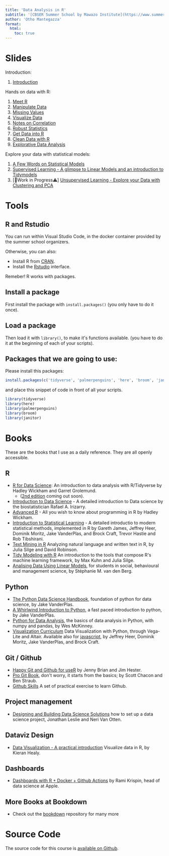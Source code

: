 ```yaml
---
title: 'Data Analysis in R'
subtitle: '[CBSER Summer School by Mawazo Institute](https://www.summercompschool.mawazoinstitute.org/)'
author: 'Otho Mantegazza'
format:
  html:
    toc: true
---
```


# Slides

Introduction:

1. [Introduction](slides/00-intro.html)

Hands on data with R:

1. [Meet R](slides/10-meet-r.html)
1. [Manipulate Data](slides/20-manipulate.html)
1. [Missing Values](slides/25-missing-values.html)
1. [Visualize Data](slides/30-visualize.html)
1. [Notes on Correlation](slides/31-correlation.html)
1. [Robust Statistics](slides/31-robust-stat.html)
1. [Get Data into R](slides/40-get.html)
1. [Clean Data with R](slides/50-clean.html)
1. [Explorative Data Analysis](slides/60-explorative-data-analysis.html)

Explore your data with statistical models:

1. [A Few Words on Statistical Models](slides/70-intro-to-models.html)
1. [Supervised Learning - A glimpse to Linear Models and an introduction to Tidymodels](slides/73-supervised.qmd)
1. [🚧Work in Progress⚠️] [Unsupervised Learning - Explore your Data with Clustering and PCA](slides/76-unsupervised.qmd) 


# Tools

## R and Rstudio

You can run within Visual Studio Code, in the docker container provided by the summer school organizers.

Otherwise, you can also:

- Install R from [CRAN](https://cran.r-project.org/).
- Install the [Rstudio](https://www.rstudio.com/) interface. 


Remeber! R works with packages.

## Install a package

First install the package with `install.packages()` (you only have to do it once).


## Load a package

Then load it with `library()`, to make it's functions available. (you have to do it at the beginning of each of your scripts).



## Packages that we are going to use:

Please install this packages:

```r
install.packages(c('tidyverse', 'palmerpenguins', 'here', 'broom', 'janitor'))
```

and place this snippet of code in front of all your scripts.

```r
library(tidyverse)
library(here)
library(palmerpenguins)
library(broom)
library(janitor)
```

# Books

These are the books that I use as a daily reference. They are all openly accessible.

## R

- [R for Data Science](https://r4ds.had.co.nz/): An introduction to data analysis with R/Tidyverse by Hadley Wickham and Garret Grolemund. 
  - ([2nd edition](https://r4ds.hadley.nz/)  coming out soon). 
- [Introduction to Data Science](http://rafalab.dfci.harvard.edu/dsbook/) - A detailed introduction to Data science by the biostatistician Rafael A. Irizarry.
- [Advanced R](https://adv-r.hadley.nz//) - All you wish to know about programming in R by Hadley Wickham.
- [Introduction to Statistical Learning](https://www.statlearning.com)  - A detailed introductio  to modern statistical methods, implemented in R by Gareth James, Jeffrey Heer, Dominik Moritz, Jake VanderPlas, and Brock Craft, Trevor Hastie and Rob Tibshirani.
- [Text Mining in R](https://www.tidytextmining.com/index.html) Analyzing natural language and written text in R, by Julia Silge and David Robinson.
- [Tidy Modeling with R](https://www.tmwr.org/) An introduction to the tools that compose R's machine learning framework, by Max Kuhn and Julia Silge.
- [Analising Data Using Linear Models](https://bookdown.org/pingapang9/linear_models_bookdown/), for students in social, behavioural and management science, by Stéphanie M. van den Berg.

## Python

- [The Python Data Science Handbook](https://jakevdp.github.io/PythonDataScienceHandbook/), foundation of python for data science, by Jake VanderPlas.
- [A Whirlwind Introduction to Python](https://jakevdp.github.io/WhirlwindTourOfPython/), a fast paced introduction to python, by Jake VanderPlas.
- [Python for Data Analysis](https://wesmckinney.com/book/), the basics of data analysis in Python, with numpy and pandas, by Wes McKinney.
- [Visualization Curriculum](https://uwdata.github.io/visualization-curriculum/altair_marks_encoding.html) Data Visualization with Python, through Vega-Lite and Altair. Available also for [javascript](https://observablehq.com/@uwdata/data-visualization-curriculum), by Jeffrey Heer, Dominik Moritz, Jake VanderPlas, and Brock Craft. 

## Git / Github

- [Happy Git and Github for useR](https://happygitwithr.com/index.html) by Jenny Brian and Jim Hester.
- [Pro Git Book](https://git-scm.com/book/en/v2), don't worry, it starts from the basics; by Scott Chacon and Ben Straub.
- [Github Skills](https://skills.github.com/) A set of practical exercise to learn Github.

## Project management

- [Designing and Building Data Science Solutions](https://datasciencedesign.com/) how to set up a data science project, Jonathan Leslie and Neri Van Otten.

## Dataviz Design

- [Data Visualization - A practical introduction](https://socviz.co/index.html#preface) Visualize data in R, by Kieran Healy.

## Dashboards

- [Dashboards with R + Docker + Github Actions](https://github.com/RamiKrispin/deploy-flex-actions) by Rami Krispin, head of data science at Apple.

## More Books at Bookdown

- Check out the [bookdown](https://bookdown.org/home/) repository for many more

# Source Code

The source code for this course is [available on Github](https://github.com/othomantegazza/mawazo-summer-school/).
